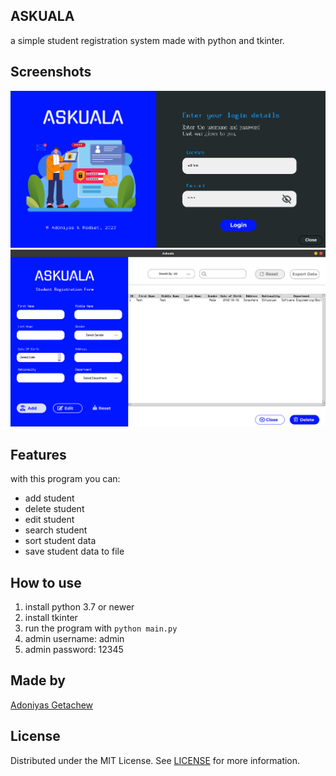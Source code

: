 ## ASKUALA

a simple student registration system made with python and tkinter.

## Screenshots

![](assets/login_screenshot.png)
![](assets/main_screenshot.png)

## Features

with this program you can:

- add student
- delete student
- edit student
- search student
- sort student data
- save student data to file

## How to use

1. install python 3.7 or newer
2. install tkinter
3. run the program with `python main.py`
4. admin username: admin
5. admin password: 12345

## Made by

[Adoniyas Getachew](https://github.com/Adoniyas7/)

## License

Distributed under the MIT License. See [LICENSE](LICENSE) for more information.
